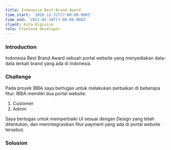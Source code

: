 ```yaml
---
title: Indonesia Best Brand Award
time_start: '2020-12-31T17:00:00.000Z'
time_end: '2021-02-10T17:00:00.000Z'
client: Kota Digivice
role: Frontend Developer
---
```


### Introduction

Indonesia Best Brand Award sebuah portal website yang menyediakan data-data terkait brand yang ada di Indonesia.

### Challenge

Pada proyek IBBA saya bertugas untuk melakukan perbaikan di beberapa fitur. IBBA memiliki dua portal website.

1. Customer
2. Admin

Saya bertugas untuk memperbaiki UI sesuai dengan Design yang telah ditentukan, dan menintegrasikan fitur payment yang ada di portal website tersebut.

### Solusion
